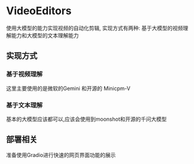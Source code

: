 # VideoEditors
使用大模型的能力实现视频的自动化剪辑, 实现方式有两种: 基于大模型的视频理解能力和大模型的文本理解能力

## 实现方式
### 基于视频理解
这里主要使用的是微软的Gemini 和开源的 Minicpm-V

### 基于文本理解
基本的大模型应该都可以,应该会使用到moonshot和开源的千问大模型

## 部署相关
准备使用Gradio进行快速的网页界面功能的展示
